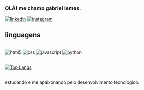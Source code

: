 ### OLÁ! me chamo gabriel lemes.

[![linkedin](https://img.shields.io/badge/LinkedIn-0077B5?style=for-the-badge&logo=linkedin&logoColor=white)](https://www.linkedin.com/in/gabriel-lemes-conf01/)
[![instagram](https://img.shields.io/badge/Instagram-E4405F?style=for-the-badge&logo=instagram&logoColor=white)](https://www.instagram.com/gabr_lemes/)



## linguagens

<div style="display: inline_block"><br/>
 <img align="center" alt="html5" src="https://img.shields.io/badge/HTML5-E34F26?style=for-the-badge&logo=html5&logoColor=white" />
 <img align="center" alt="css" src="https://img.shields.io/badge/CSS3-1572B6?style=for-the-badge&logo=css3&logoColor=white" />
 <img align="center" alt="javascript" src="https://img.shields.io/badge/JavaScript-F7DF1E?style=for-the-badge&logo=javascript&logoColor=black" />
 <img align="center" alt="python" src="https://img.shields.io/badge/Python-3776AB?style=for-the-badge&logo=python&logoColor=white" />
 

 </div> 

<br> [![Top Langs](https://github-readme-stats.vercel.app/api/top-langs/?username=Gabrlemes&layout=compact)](https://github.com/Gabrlemes/github-readme-stats)

<br>
estudando e me apaixonando pelo desenvolvimento tecnológico.
